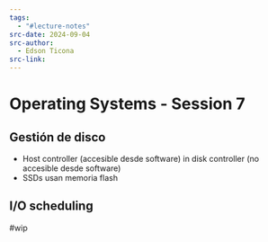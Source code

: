 ```yaml
---
tags:
  - "#lecture-notes"
src-date: 2024-09-04
src-author:
  - Edson Ticona
src-link:
---
```

# Operating Systems - Session 7

## Gestión de disco

- Host controller (accesible desde software) in disk controller (no accesible desde software)
- SSDs usan memoria flash

## I/O scheduling

#wip 


